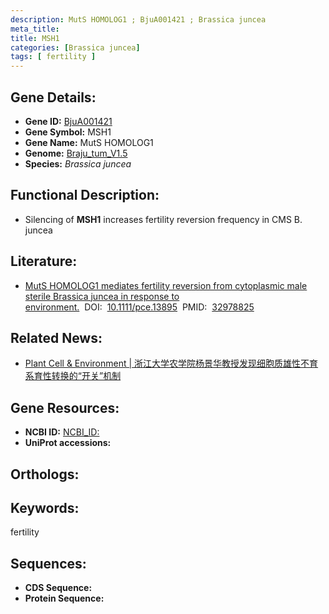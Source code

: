 ```yaml
---
description: MutS HOMOLOG1 ; BjuA001421 ; Brassica juncea
meta_title:
title: MSH1
categories: [Brassica juncea]
tags: [ fertility ]
---
```


## Gene Details:
- **Gene ID:**	[BjuA001421]()
- **Gene Symbol:** MSH1
- **Gene Name:** MutS HOMOLOG1
- **Genome:** [Braju_tum_V1.5]()
- **Species:** *Brassica juncea*

## Functional Description:
   - Silencing of **MSH1** increases fertility reversion frequency in CMS B. juncea

## Literature:
   - [MutS HOMOLOG1 mediates fertility reversion from cytoplasmic male sterile Brassica juncea in response to environment.]( https://onlinelibrary.wiley.com/doi/full/10.1111/pce.13895)&nbsp;&nbsp;DOI:&nbsp;&nbsp;[10.1111/pce.13895](https://onlinelibrary.wiley.com/doi/full/10.1111/pce.13895)&nbsp;&nbsp;PMID:&nbsp;&nbsp;[32978825](https://pubmed.ncbi.nlm.nih.gov/32978825/)

## Related News:
   - [Plant Cell &amp; Environment | 浙江大学农学院杨景华教授发现细胞质雄性不育系育性转换的“开关”机制](https://mp.weixin.qq.com/s?__biz=Mzg3MDEwNDEyMg==&mid=2247496876&idx=1&sn=dfcdc9b5074b6f575bfef642e86d8b61&chksm=ce9059f9f9e7d0efe941011325704e49b0d6157a81fc1ba81f7f02df20df4926b00a0ab168ff&scene=27#wechat_redirect)

## Gene Resources:
- **NCBI ID:** [NCBI_ID:](https://www.ncbi.nlm.nih.gov/gene/?term=NCBI_ID:)
- **UniProt accessions:** [](https://www.uniprot.org/uniprotkb//entry)

## Orthologs:


## Keywords:
fertility

## Sequences:
- **CDS Sequence:**
- **Protein Sequence:**
